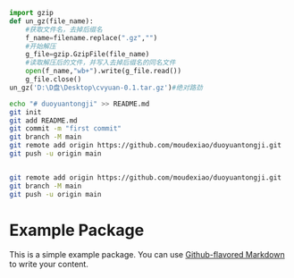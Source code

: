 ``` python
import gzip
def un_gz(file_name):
    #获取文件名，去掉后缀名
    f_name=filename.replace(".gz","")
    #开始解压
    g_file=gzip.GzipFile(file_name)
    #读取解压后的文件，并写入去掉后缀名的同名文件
    open(f_name,"wb+").write(g_file.read())
    g_file.close()
un_gz('D:\D盘\Desktop\cvyuan-0.1.tar.gz')#绝对路劲
```

``` bash
echo "# duoyuantongji" >> README.md
git init
git add README.md
git commit -m "first commit"
git branch -M main
git remote add origin https://github.com/moudexiao/duoyuantongji.git
git push -u origin main


git remote add origin https://github.com/moudexiao/duoyuantongji.git
git branch -M main
git push -u origin main
```

# Example Package

This is a simple example package. You can use
[Github-flavored Markdown](https://guides.github.com/features/mastering-markdown/)
to write your content.

